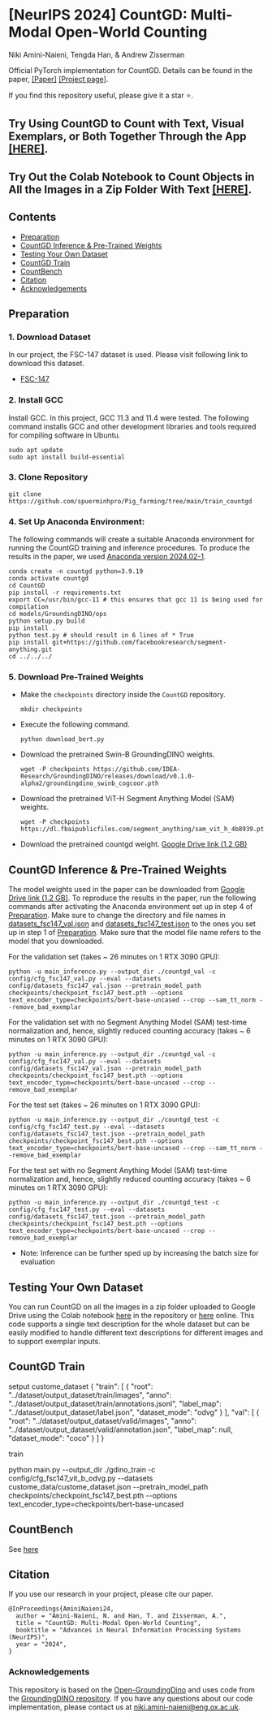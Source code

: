 # [NeurIPS 2024] CountGD: Multi-Modal Open-World Counting

Niki Amini-Naieni, Tengda Han, & Andrew Zisserman

Official PyTorch implementation for CountGD. Details can be found in the paper, [[Paper]](https://arxiv.org/abs/2407.04619) [[Project page]](https://www.robots.ox.ac.uk/~vgg/research/countgd/).

If you find this repository useful, please give it a star ⭐.

## Try Using CountGD to Count with Text, Visual Exemplars, or Both Together Through the App [[HERE]](https://huggingface.co/spaces/nikigoli/countgd).

## Try Out the Colab Notebook to Count Objects in All the Images in a Zip Folder With Text [[HERE]](https://huggingface.co/spaces/nikigoli/countgd/blob/main/notebooks/demo.ipynb).

## Contents
* [Preparation](#preparation)
* [CountGD Inference & Pre-Trained Weights](#countgd-inference--pre-trained-weights)
* [Testing Your Own Dataset](#testing-your-own-dataset)
* [CountGD Train](#countgd-train)
* [CountBench](#countbench)
* [Citation](#citation)
* [Acknowledgements](#acknowledgements)

## Preparation
### 1. Download Dataset

In our project, the FSC-147 dataset is used.
Please visit following link to download this dataset.

* [FSC-147](https://github.com/cvlab-stonybrook/LearningToCountEverything)

### 2. Install GCC

Install GCC. In this project, GCC 11.3 and 11.4 were tested. The following command installs GCC and other development libraries and tools required for compiling software in Ubuntu.

```
sudo apt update
sudo apt install build-essential
```

### 3. Clone Repository

```
git clone https://github.com/spuerminhpro/Pig_farming/tree/main/train_countgd
```

### 4. Set Up Anaconda Environment:

The following commands will create a suitable Anaconda environment for running the CountGD training and inference procedures. To produce the results in the paper, we used [Anaconda version 2024.02-1](https://repo.anaconda.com/archive/Anaconda3-2024.02-1-Linux-x86_64.sh).

```
conda create -n countgd python=3.9.19
conda activate countgd
cd CountGD
pip install -r requirements.txt
export CC=/usr/bin/gcc-11 # this ensures that gcc 11 is being used for compilation
cd models/GroundingDINO/ops
python setup.py build
pip install .
python test.py # should result in 6 lines of * True
pip install git+https://github.com/facebookresearch/segment-anything.git
cd ../../../
```

### 5. Download Pre-Trained Weights

* Make the ```checkpoints``` directory inside the ```CountGD``` repository.

  ```
  mkdir checkpoints
  ```

* Execute the following command.

  ```
  python download_bert.py
  ```

* Download the pretrained Swin-B GroundingDINO weights.

  ```
  wget -P checkpoints https://github.com/IDEA-Research/GroundingDINO/releases/download/v0.1.0-alpha2/groundingdino_swinb_cogcoor.pth
  ```

* Download the pretrained ViT-H Segment Anything Model (SAM) weights.

  ```
  wget -P checkpoints https://dl.fbaipublicfiles.com/segment_anything/sam_vit_h_4b8939.pth
  ```
* Download the pretrained countgd weight.
  [Google Drive link (1.2 GB)](https://drive.google.com/file/d/1RbRcNLsOfeEbx6u39pBehqsgQiexHHrI/view?usp=sharing)
## CountGD Inference & Pre-Trained Weights

The model weights used in the paper can be downloaded from [Google Drive link (1.2 GB)](https://drive.google.com/file/d/1RbRcNLsOfeEbx6u39pBehqsgQiexHHrI/view?usp=sharing). To reproduce the results in the paper, run the following commands after activating the Anaconda environment set up in step 4 of [Preparation](#preparation). Make sure to change the directory and file names in [datasets_fsc147_val.json](https://github.com/niki-amini-naieni/CountGD/blob/main/config/datasets_fsc147_val.json) and [datasets_fsc147_test.json](https://github.com/niki-amini-naieni/CountGD/blob/main/config/datasets_fsc147_test.json) to the ones you set up in step 1 of [Preparation](#preparation). Make sure that the model file name refers to the model that you downloaded.

For the validation set (takes ~ 26 minutes on 1 RTX 3090 GPU):

```
python -u main_inference.py --output_dir ./countgd_val -c config/cfg_fsc147_val.py --eval --datasets config/datasets_fsc147_val.json --pretrain_model_path checkpoints/checkpoint_fsc147_best.pth --options text_encoder_type=checkpoints/bert-base-uncased --crop --sam_tt_norm --remove_bad_exemplar
```

For the validation set with no Segment Anything Model (SAM) test-time normalization and, hence, slightly reduced counting accuracy (takes ~ 6 minutes on 1 RTX 3090 GPU):

```
python -u main_inference.py --output_dir ./countgd_val -c config/cfg_fsc147_val.py --eval --datasets config/datasets_fsc147_val.json --pretrain_model_path checkpoints/checkpoint_fsc147_best.pth --options text_encoder_type=checkpoints/bert-base-uncased --crop --remove_bad_exemplar
```

For the test set (takes ~ 26 minutes on 1 RTX 3090 GPU):

```
python -u main_inference.py --output_dir ./countgd_test -c config/cfg_fsc147_test.py --eval --datasets config/datasets_fsc147_test.json --pretrain_model_path checkpoints/checkpoint_fsc147_best.pth --options text_encoder_type=checkpoints/bert-base-uncased --crop --sam_tt_norm --remove_bad_exemplar
```

For the test set with no Segment Anything Model (SAM) test-time normalization and, hence, slightly reduced counting accuracy (takes ~ 6 minutes on 1 RTX 3090 GPU):

```
python -u main_inference.py --output_dir ./countgd_test -c config/cfg_fsc147_test.py --eval --datasets config/datasets_fsc147_test.json --pretrain_model_path checkpoints/checkpoint_fsc147_best.pth --options text_encoder_type=checkpoints/bert-base-uncased --crop --remove_bad_exemplar
```

* Note: Inference can be further sped up by increasing the batch size for evaluation

## Testing Your Own Dataset

You can run CountGD on all the images in a zip folder uploaded to Google Drive using the Colab notebook [here](https://github.com/niki-amini-naieni/CountGD/blob/main/google-drive-batch-process-countgd.ipynb) in the repository or [here](https://huggingface.co/spaces/nikigoli/countgd/blob/main/notebooks/demo.ipynb) online. This code supports a single text description for the whole dataset but can be easily modified to handle different text descriptions for different images and to support exemplar inputs.

## CountGD Train
setput custome_dataset
{
  "train": [
    {
      "root": "../dataset/output_dataset/train/images",
      "anno": "../dataset/output_dataset/train/annotations.jsonl",
      "label_map": "../dataset/output_dataset/label.json",
      "dataset_mode": "odvg"
    }
  ],
  "val": [
    {
      "root": "../dataset/output_dataset/valid/images",
      "anno": "../dataset/output_dataset/valid/annotation.json",
      "label_map": null,
      "dataset_mode": "coco"
    }
  ]
}


train

python main.py --output_dir ./gdino_train -c config/cfg_fsc147_vit_b_odvg.py --datasets custome_data/custome_dataset.json --pretrain_model_path checkpoints/checkpoint_fsc147_best.pth --options text_encoder_type=checkpoints/bert-base-uncased 

## CountBench

See [here](https://github.com/niki-amini-naieni/CountGD/issues/6)

## Citation
If you use our research in your project, please cite our paper.

```
@InProceedings{AminiNaieni24,
  author = "Amini-Naieni, N. and Han, T. and Zisserman, A.",
  title = "CountGD: Multi-Modal Open-World Counting",
  booktitle = "Advances in Neural Information Processing Systems (NeurIPS)",
  year = "2024",
}
```

### Acknowledgements

This repository is based on the [Open-GroundingDino](https://github.com/longzw1997/Open-GroundingDino/tree/main) and uses code from the [GroundingDINO repository](https://github.com/IDEA-Research/GroundingDINO). If you have any questions about our code implementation, please contact us at [niki.amini-naieni@eng.ox.ac.uk](mailto:niki.amini-naieni@eng.ox.ac.uk).
